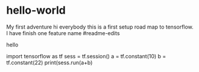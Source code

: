 # hello-world
My first adventure
hi everybody
this is a first setup road map to tensorflow.
I have finish one feature name #readme-edits

hello

import tensorflow as tf
sess = tf.session()
a = tf.constant(10)
b = tf.constant(22)
print(sess.run(a+b)

